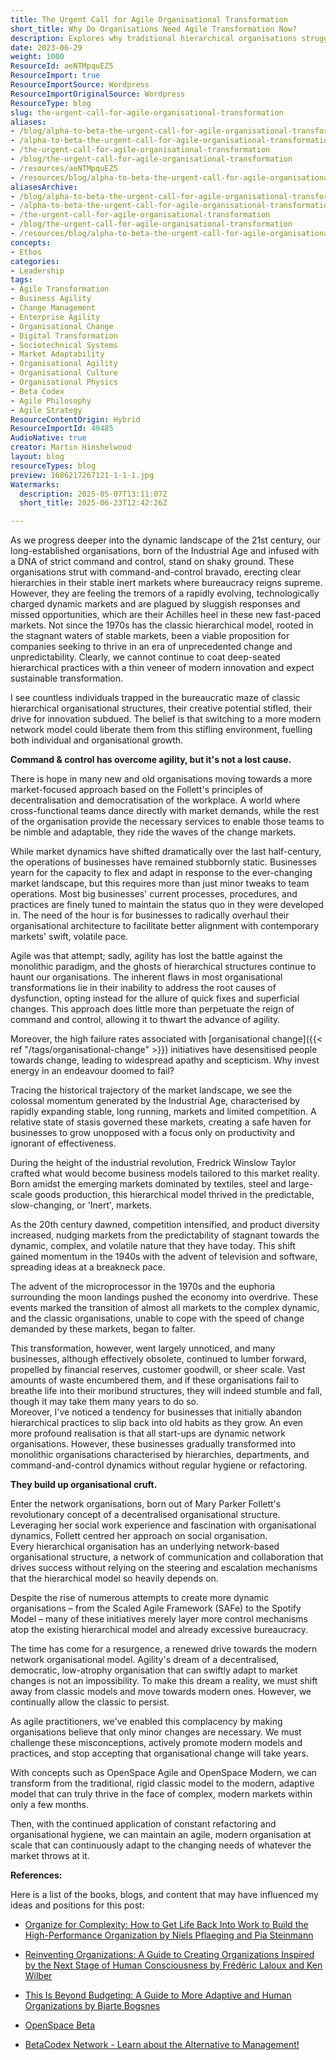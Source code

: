 ```yaml
---
title: The Urgent Call for Agile Organisational Transformation
short_title: Why Do Organisations Need Agile Transformation Now?
description: Explores why traditional hierarchical organisations struggle in fast-changing markets and argues for agile, decentralised structures to boost adaptability and innovation.
date: 2023-06-29
weight: 1000
ResourceId: aeNTMpquEZ5
ResourceImport: true
ResourceImportSource: Wordpress
ResourceImportOriginalSource: Wordpress
ResourceType: blog
slug: the-urgent-call-for-agile-organisational-transformation
aliases:
- /blog/alpha-to-beta-the-urgent-call-for-agile-organisational-transformation
- /alpha-to-beta-the-urgent-call-for-agile-organisational-transformation
- /the-urgent-call-for-agile-organisational-transformation
- /blog/the-urgent-call-for-agile-organisational-transformation
- /resources/aeNTMpquEZ5
- /resources/blog/alpha-to-beta-the-urgent-call-for-agile-organisational-transformation
aliasesArchive:
- /blog/alpha-to-beta-the-urgent-call-for-agile-organisational-transformation
- /alpha-to-beta-the-urgent-call-for-agile-organisational-transformation
- /the-urgent-call-for-agile-organisational-transformation
- /blog/the-urgent-call-for-agile-organisational-transformation
- /resources/blog/alpha-to-beta-the-urgent-call-for-agile-organisational-transformation
concepts:
- Ethos
categories:
- Leadership
tags:
- Agile Transformation
- Business Agility
- Change Management
- Enterprise Agility
- Organisational Change
- Digital Transformation
- Sociotechnical Systems
- Market Adaptability
- Organisational Agility
- Organisational Culture
- Organisational Physics
- Beta Codex
- Agile Philosophy
- Agile Strategy
ResourceContentOrigin: Hybrid
ResourceImportId: 49485
AudioNative: true
creator: Martin Hinshelwood
layout: blog
resourceTypes: blog
preview: 1686217267121-1-1-1.jpg
Watermarks:
  description: 2025-05-07T13:11:07Z
  short_title: 2025-06-23T12:42:26Z

---
```

As we progress deeper into the dynamic landscape of the 21st century, our long-established organisations, born of the Industrial Age and infused with a DNA of strict command and control, stand on shaky ground. These organisations strut with command-and-control bravado, erecting clear hierarchies in their stable inert markets where bureaucracy reigns supreme. However, they are feeling the tremors of a rapidly evolving, technologically charged dynamic markets and are plagued by sluggish responses and missed opportunities, which are their Achilles heel in these new fast-paced markets. Not since the 1970s has the classic hierarchical model, rooted in the stagnant waters of stable markets, been a viable proposition for companies seeking to thrive in an era of unprecedented change and unpredictability. Clearly, we cannot continue to coat deep-seated hierarchical practices with a thin veneer of modern innovation and expect sustainable transformation.

I see countless individuals trapped in the bureaucratic maze of classic hierarchical organisational structures, their creative potential stifled, their drive for innovation subdued. The belief is that switching to a more modern network model could liberate them from this stifling environment, fuelling both individual and organisational growth.

**Command & control has overcome agility, but it's not a lost cause.**

There is hope in many new and old organisations moving towards a more market-focused approach based on the Follett's principles of decentralisation and democratisation of the workplace. A world where cross-functional teams dance directly with market demands, while the rest of the organisation provide the necessary services to enable those teams to be nimble and adaptable, they ride the waves of the change markets.

While market dynamics have shifted dramatically over the last half-century, the operations of businesses have remained stubbornly static. Businesses yearn for the capacity to flex and adapt in response to the ever-changing market landscape, but this requires more than just minor tweaks to team operations. Most big businesses' current processes, procedures, and practices are finely tuned to maintain the status quo in they were developed in. The need of the hour is for businesses to radically overhaul their organisational architecture to facilitate better alignment with contemporary markets' swift, volatile pace.

Agile was that attempt; sadly, agility has lost the battle against the monolithic paradigm, and the ghosts of hierarchical structures continue to haunt our organisations. The inherent flaws in most organisational transformations lie in their inability to address the root causes of dysfunction, opting instead for the allure of quick fixes and superficial changes. This approach does little more than perpetuate the reign of command and control, allowing it to thwart the advance of agility.

Moreover, the high failure rates associated with [organisational change]({{< ref "/tags/organisational-change" >}}) initiatives have desensitised people towards change, leading to widespread apathy and scepticism. Why invest energy in an endeavour doomed to fail?

Tracing the historical trajectory of the market landscape, we see the colossal momentum generated by the Industrial Age, characterised by rapidly expanding stable, long running, markets and limited competition. A relative state of stasis governed these markets, creating a safe haven for businesses to grow unopposed with a focus only on productivity and ignorant of effectiveness.

During the height of the industrial revolution, Fredrick Winslow Taylor crafted what would become business models tailored to this market reality. Born amidst the emerging markets dominated by textiles, steel and large-scale goods production, this hierarchical model thrived in the predictable, slow-changing, or 'Inert', markets.

As the 20th century dawned, competition intensified, and product diversity increased, nudging markets from the predictability of stagnant towards the dynamic, complex, and volatile nature that they have today. This shift gained momentum in the 1940s with the advent of television and software, spreading ideas at a breakneck pace.

The advent of the microprocessor in the 1970s and the euphoria surrounding the moon landings pushed the economy into overdrive. These events marked the transition of almost all markets to the complex dynamic, and the classic organisations, unable to cope with the speed of change demanded by these markets, began to falter.

This transformation, however, went largely unnoticed, and many businesses, although effectively obsolete, continued to lumber forward, propelled by financial reserves, customer goodwill, or sheer scale. Vast amounts of waste encumbered them, and if these organisations fail to breathe life into their moribund structures, they will indeed stumble and fall, though it may take them many years to do so.  
Moreover, I've noticed a tendency for businesses that initially abandon hierarchical practices to slip back into old habits as they grow. An even more profound realisation is that all start-ups are dynamic network organisations. However, these businesses gradually transformed into monolithic organisations characterised by hierarchies, departments, and command-and-control dynamics without regular hygiene or refactoring.

**They build up organisational cruft.**

Enter the network organisations, born out of Mary Parker Follett's revolutionary concept of a decentralised organisational structure. Leveraging her social work experience and fascination with organisational dynamics, Follett centred her approach on social organisation.  
Every hierarchical organisation has an underlying network-based organisational structure, a network of communication and collaboration that drives success without relying on the steering and escalation mechanisms that the hierarchical model so heavily depends on.

Despite the rise of numerous attempts to create more dynamic organisations – from the Scaled Agile Framework (SAFe) to the Spotify Model – many of these initiatives merely layer more control mechanisms atop the existing hierarchical model and already excessive bureaucracy.

The time has come for a resurgence, a renewed drive towards the modern network organisational model. Agility's dream of a decentralised, democratic, low-atrophy organisation that can swiftly adapt to market changes is not an impossibility. To make this dream a reality, we must shift away from classic models and move towards modern ones. However, we continually allow the classic to persist.

As agile practitioners, we've enabled this complacency by making organisations believe that only minor changes are necessary. We must challenge these misconceptions, actively promote modern models and practices, and stop accepting that organisational change will take years.

With concepts such as OpenSpace Agile and OpenSpace Modern, we can transform from the traditional, rigid classic model to the modern, adaptive model that can truly thrive in the face of complex, modern markets within only a few months.

Then, with the continued application of constant refactoring and organisational hygiene, we can maintain an agile, modern organisation at scale that can continuously adapt to the changing needs of whatever the market throws at it.

**References:**

Here is a list of the books, blogs, and content that may have influenced my ideas and positions for this post:

- [Organize for Complexity: How to Get Life Back Into Work to Build the High-Performance Organization by Niels Pflaeging and Pia Steinmann](https://www.goodreads.com/book/show/21807644-organize-for-complexity)

- [Reinventing Organizations: A Guide to Creating Organizations Inspired by the Next Stage of Human Consciousness by Frédéric Laloux and Ken Wilber](https://www.goodreads.com/book/show/20787425-reinventing-organizations)

- [This Is Beyond Budgeting: A Guide to More Adaptive and Human Organizations by Bjarte Bogsnes](https://www.goodreads.com/book/show/61815997-this-is-beyond-budgeting)

- [OpenSpace Beta](https://www.redforty2.com/openspacebeta)

- [BetaCodex Network - Learn about the Alternative to Management!](https://betacodex.org/home)

